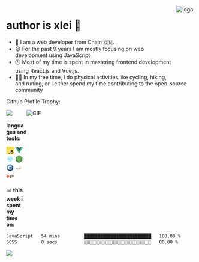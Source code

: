 <img src="https://github-readme-stats.vercel.app/api?username=xlei1123&show_icons=true&theme=gotham" alt="logo" height="160" align="right" style="margin: 5px; margin-bottom: 20px;" />

# author is xlei 👋


- 📖 I am a web developer from Chain 🇨🇳. 
- 😄 For the past 9 years I am mostly focusing on web development using JavaScript. 
- 🕘 Most of my time is spent in mastering frontend development using React.js and Vue.js. 
- 🏃‍♀️ In my free time, I do physical activities like cycling, hiking, and runing, or I either spend my time contributing to the open-source community

Github Profile Trophy:

<img src="https://github-profile-trophy.vercel.app/?username=xlei1123&row=1" />

<img align="right" alt="GIF" src="https://github.com/abhisheknaiidu/abhisheknaiidu/blob/master/code.gif?raw=true" width="450" height="320" />


**languages and tools:**  

<code><img height="20" src="https://raw.githubusercontent.com/github/explore/80688e429a7d4ef2fca1e82350fe8e3517d3494d/topics/javascript/javascript.png"></code>
<code><img height="20" src="https://raw.githubusercontent.com/github/explore/80688e429a7d4ef2fca1e82350fe8e3517d3494d/topics/vue/vue.png"></code>
<code><img height="20" src="https://raw.githubusercontent.com/github/explore/80688e429a7d4ef2fca1e82350fe8e3517d3494d/topics/react/react.png"></code>
<code><img height="20" src="https://raw.githubusercontent.com/github/explore/80688e429a7d4ef2fca1e82350fe8e3517d3494d/topics/nodejs/nodejs.png"></code>
<code><img height="20" src="https://raw.githubusercontent.com/github/explore/80688e429a7d4ef2fca1e82350fe8e3517d3494d/topics/cpp/cpp.png"></code>
<code><img height="20" src="https://raw.githubusercontent.com/github/explore/80688e429a7d4ef2fca1e82350fe8e3517d3494d/topics/mysql/mysql.png"></code>
<code><img height="20" src="https://raw.githubusercontent.com/github/explore/80688e429a7d4ef2fca1e82350fe8e3517d3494d/topics/git/git.png"></code>

📊 **this week i spent my time on:**
<!--START_SECTION:waka-->

```text
JavaScript   54 mins         █████████████████████████   100.00 %
SCSS         0 secs          ░░░░░░░░░░░░░░░░░░░░░░░░░   00.00 %
```

<!--END_SECTION:waka-->

<img src="https://github-readme-stats.vercel.app/api/top-langs/?username=xlei1123&layout=compact" />



